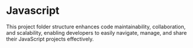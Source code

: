 # Javascript
This project folder structure enhances code maintainability, collaboration, and scalability, enabling developers to easily navigate, manage, and share their JavaScript projects effectively.
